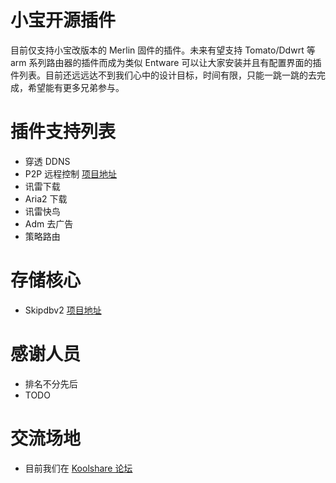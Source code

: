 小宝开源插件
=========

目前仅支持小宝改版本的 Merlin 固件的插件。未来有望支持 Tomato/Ddwrt 等 arm 系列路由器的插件而成为类似 Entware 可以让大家安装并且有配置界面的插件列表。目前还远远达不到我们心中的设计目标，时间有限，只能一跳一跳的去完成，希望能有更多兄弟参与。

插件支持列表
========
* 穿透 DDNS
* P2P 远程控制 [项目地址](https://github.com/jannson/koolnet)
* 讯雷下载
* Aria2 下载
* 讯雷快鸟
* Adm 去广告
* 策略路由

存储核心
=======
* Skipdbv2 [项目地址](https://github.com/koolshare/skipdbv2)

感谢人员
======
* 排名不分先后
* TODO

交流场地
======
* 目前我们在 [Koolshare 论坛](https://koolshare.cn/forum.php)

